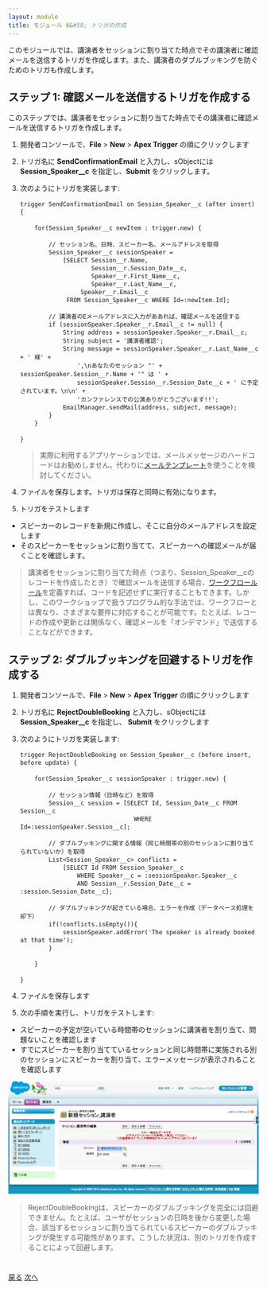 ```yaml
---
layout: module
title: モジュール 6&#58; トリガの作成
---
```

このモジュールでは、講演者をセッションに割り当てた時点でその講演者に確認メールを送信するトリガを作成します。また、講演者のダブルブッキングを防ぐためのトリガも作成します。

## ステップ 1: 確認メールを送信するトリガを作成する

このステップでは、講演者をセッションに割り当てた時点でその講演者に確認メールを送信するトリガを作成します。

1. 開発者コンソールで、**File** > **New** > **Apex Trigger** の順にクリックします

1. トリガ名に **SendConfirmationEmail** と入力し、sObjectには **Session_Speaker__c** を指定し、**Submit** をクリックします。

1. 次のようにトリガを実装します:

    ```
    trigger SendConfirmationEmail on Session_Speaker__c (after insert) {

        for(Session_Speaker__c newItem : trigger.new) {

            // セッション名、日時、スピーカー名、メールアドレスを取得
            Session_Speaker__c sessionSpeaker =
                [SELECT Session__r.Name,
                        Session__r.Session_Date__c,
                        Speaker__r.First_Name__c,
                        Speaker__r.Last_Name__c,
                     Speaker__r.Email__c
                 FROM Session_Speaker__c WHERE Id=:newItem.Id];

            // 講演者のEメールアドレスに入力がああれば、確認メールを送信する
            if (sessionSpeaker.Speaker__r.Email__c != null) {
                String address = sessionSpeaker.Speaker__r.Email__c;
                String subject = '講演者確認';
                String message = sessionSpeaker.Speaker__r.Last_Name__c + ' 様' +
                    ',\nあなたのセッション "' + sessionSpeaker.Session__r.Name + '" は ' +
                    sessionSpeaker.Session__r.Session_Date__c + ' に予定されています。\n\n' +
                    'カンファレンスでの公演ありがとうございます!!';
                EmailManager.sendMail(address, subject, message);
            }
        }

    }
    ```

    > 実際に利用するアプリケーションでは、メールメッセージのハードコードはお勧めしません。代わりに[メールテンプレート](https://help.salesforce.com/HTViewHelpDoc?id=admin_emailtemplates.htm)を使うことを検討してください。

1. ファイルを保存します。トリガは保存と同時に有効になります。

1. トリガをテストします
  - スピーカーのレコードを新規に作成し、そこに自分のメールアドレスを設定します
  - そのスピーカーをセッションに割り当てて、スピーカーへの確認メールが届くことを確認します。

  > 講演者をセッションに割り当てた時点（つまり、Session&#95;Speaker__cのレコードを作成したとき）で確認メールを送信する場合、[ワークフロールール](https://developer.salesforce.com/page/Workflow_Rules)を定義すれば、コードを記述せずに実行することもできます。しかし、このワークショップで扱うプログラム的な手法では、ワークフローとは異なり、さまざまな要件に対応することが可能です。たとえば、レコードの作成や更新とは関係なく、確認メールを「オンデマンド」で送信することなどができます。


## ステップ 2: ダブルブッキングを回避するトリガを作成する

1. 開発者コンソールで、**File** > **New** > **Apex Trigger** の順にクリックします

1. トリガ名に **RejectDoubleBooking** と入力し、sObjectには **Session_Speaker__c** を指定し、 **Submit** をクリックします

1. 次のようにトリガを実装します:

    ```
    trigger RejectDoubleBooking on Session_Speaker__c (before insert, before update) {

        for(Session_Speaker__c sessionSpeaker : trigger.new) {

            // セッション情報（日時など）を取得
            Session__c session = [SELECT Id, Session_Date__c FROM Session__c
                                    WHERE Id=:sessionSpeaker.Session__c];

            // ダブルブッキングに関する情報（同じ時間帯の別のセッションに割り当てられていないか）を取得
            List<Session_Speaker__c> conflicts =
                [SELECT Id FROM Session_Speaker__c
                    WHERE Speaker__c = :sessionSpeaker.Speaker__c
                    AND Session__r.Session_Date__c = :session.Session_Date__c];

            // ダブルブッキングが起きている場合、エラーを作成（データベース処理を却下）
            if(!conflicts.isEmpty()){
                sessionSpeaker.addError('The speaker is already booked at that time');
            }

        }

    }
    ```

1. ファイルを保存します

1. 次の手順を実行し、トリガをテストします:
  - スピーカーの予定が空いている時間帯のセッションに講演者を割り当て、問題ないことを確認します
  - すでにスピーカーを割り当てているセッションと同じ時間帯に実施される別のセッションにスピーカーを割り当て、エラーメッセージが表示されることを確認します

  ![](images/doublebooking.jpg)

  > RejectDoubleBookingは、スピーカーのダブルブッキングを完全には回避できません。たとえば、ユーザがセッションの日時を後から変更した場合、該当するセッションに割り当てられているスピーカーのダブルブッキングが発生する可能性があります。こうした状況は、別のトリガを作成することによって回避します。



<div class="row" style="margin-top:40px;">
<div class="col-sm-12">
<a href="Accessing-Data-using-SOQL-and-DML.html" class="btn btn-default"><i class="glyphicon glyphicon-chevron-left"></i> 戻る</a>
<a href="Creating-a-Visualforce-Page.html" class="btn btn-default pull-right">次へ <i class="glyphicon glyphicon-chevron-right"></i></a>
</div>
</div>
